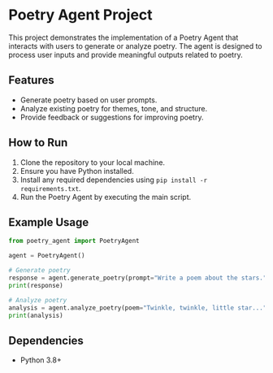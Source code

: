 # Poetry Agent Project

This project demonstrates the implementation of a Poetry Agent that interacts with users to generate or analyze poetry. The agent is designed to process user inputs and provide meaningful outputs related to poetry.

## Features

- Generate poetry based on user prompts.
- Analyze existing poetry for themes, tone, and structure.
- Provide feedback or suggestions for improving poetry.



## How to Run

1. Clone the repository to your local machine.
2. Ensure you have Python installed.
3. Install any required dependencies using `pip install -r requirements.txt`.
4. Run the Poetry Agent by executing the main script.

## Example Usage

```python
from poetry_agent import PoetryAgent

agent = PoetryAgent()

# Generate poetry
response = agent.generate_poetry(prompt="Write a poem about the stars.")
print(response)

# Analyze poetry
analysis = agent.analyze_poetry(poem="Twinkle, twinkle, little star...")
print(analysis)
```

## Dependencies

- Python 3.8+
